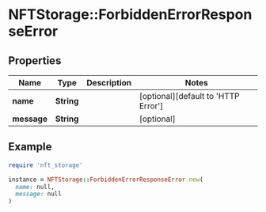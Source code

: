 # NFTStorage::ForbiddenErrorResponseError

## Properties

| Name | Type | Description | Notes |
| ---- | ---- | ----------- | ----- |
| **name** | **String** |  | [optional][default to &#39;HTTP Error&#39;] |
| **message** | **String** |  | [optional] |

## Example

```ruby
require 'nft_storage'

instance = NFTStorage::ForbiddenErrorResponseError.new(
  name: null,
  message: null
)
```

